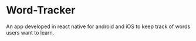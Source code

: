 # Word-Tracker
An app developed in react native for android and iOS to keep track of words users want to learn.
